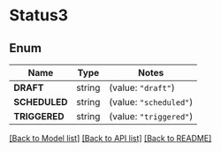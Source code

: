 # Status3

## Enum

Name | Type | Notes
------------ | ------------- | -------------
**DRAFT** | string | (value: `"draft"`)
**SCHEDULED** | string | (value: `"scheduled"`)
**TRIGGERED** | string | (value: `"triggered"`)


[[Back to Model list]](../README.md#documentation-for-models) [[Back to API list]](../README.md#documentation-for-api-endpoints) [[Back to README]](../README.md)


